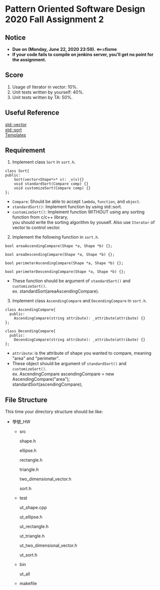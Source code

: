 # **Pattern Oriented Software Design 2020 Fall Assignment 2**  

## **Notice**  
* **Due on (Monday, June 22, 2020 23:59). <===fixme**  
* **If your code fails to compile on jenkins server, you'll get no point for the assignment.**  

## **Score**
1. Usage of Iterator in vector: 10%.
2. Unit tests written by yourself: 40%.
3. Unit tests written by TA: 50%.

## **Useful Reference**
[std::vector](http://www.cplusplus.com/reference/vector/vector/)  
[std::sort](http://www.cplusplus.com/reference/algorithm/sort/)  
[Templates](http://www.cplusplus.com/doc/oldtutorial/templates/)  

## **Requirement**  
1. Implement class `Sort` in `sort.h`.  
```
class Sort{
public:
    Sort(vector<Shape*>* v): _v(v){}
    void standardSort(Compare comp) {}
    void customizeSort(Compare comp) {}
};
```
* `Compare`: Should be able to accept `lambda`, `function`, and `object`.  
* `standardSort()`: Implement function by using std::sort.  
* `customizeSort()`: Implement function WITHOUT using any sorting function from c/c++ library,  
   you should write the sorting algorithm by youself. Also use `Iterator` of vector to control vector.   


2. Implement the following function in `sort.h`.  

```
bool areaAscendingCompare(Shape *a, Shape *b) {};

bool areaDescendingCompare(Shape *a, Shape *b) {};

bool perimeterAscendingCompare(Shape *a, Shape *b) {};

bool perimeterDescendingCompare(Shape *a, Shape *b) {};

```
* These function should be argument of `standardSort()` and `customizeSort()`.  
  ex. standardSort(areaAscendingCompare).   


3. Implement class `AscendingCompare` and `DecendingCompare` in `sort.h`.
```
class AscendingCompare{
  public:
    AscendingCompare(string attribute): _attribute(attribute) {}
};

class DecendingCompare{
  public:
    DecendingCompare(string attribute): _attribute(attribute) {}
};
```
* `attribute`: is the attribute of shape you wanted to compare, meaning "area" and "perimeter".  
* These object should be argument of `standardSort()` and `customizeSort()`.  
  ex. AscendingCompare ascendingCompare = new AscendingCompare("area");  
  standardSort(ascendingCompare);  

## **File Structure**
This time your directory structure should be like:
 - 學號_HW
    - src

      shape.h

      ellipse.h

      rectangle.h
      
      triangle.h
            
      two_dimensional_vector.h
      
      sort.h

    - test

      ut_shape.cpp
      
      ut_ellipse.h

      ut_rectangle.h
      
      ut_triangle.h
      
      ut_two_dimensional_vector.h
      
      ut_sort.h

    - bin

      ut_all

    - makefile